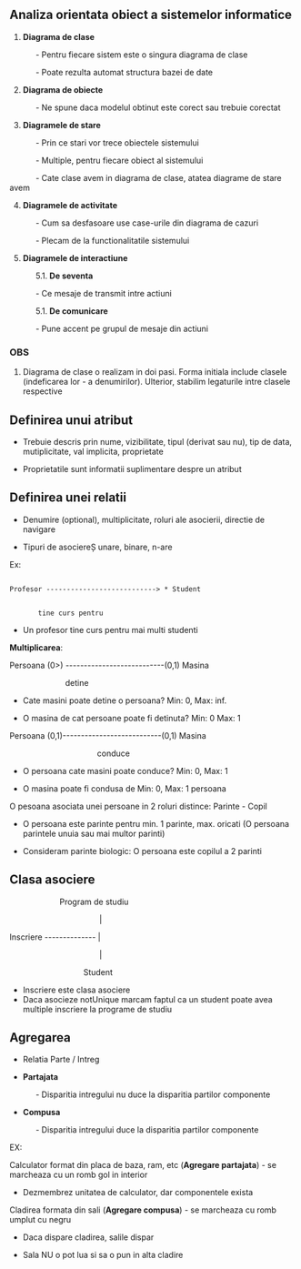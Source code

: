 ## Analiza orientata obiect a sistemelor informatice

1. **Diagrama de clase**

&emsp;&emsp;&emsp; - Pentru fiecare sistem este o singura diagrama de clase

&emsp;&emsp;&emsp; - Poate rezulta automat structura bazei de date

2. **Diagrama de obiecte**

&emsp;&emsp;&emsp; - Ne spune daca modelul obtinut este corect sau trebuie corectat

3. **Diagramele de stare**

&emsp;&emsp;&emsp; - Prin ce stari vor trece obiectele sistemului

&emsp;&emsp;&emsp; - Multiple, pentru fiecare obiect al sistemului

&emsp;&emsp;&emsp; - Cate clase avem in diagrama de clase, atatea diagrame de stare avem

4. **Diagramele de activitate**

&emsp;&emsp;&emsp; - Cum sa desfasoare use case-urile din diagrama de cazuri

&emsp;&emsp;&emsp; - Plecam de la functionalitatile sistemului

5. **Diagramele de interactiune**

&emsp;&emsp;&emsp; 5.1. **De seventa**

&emsp;&emsp;&emsp; - Ce mesaje de transmit intre actiuni

&emsp;&emsp;&emsp; 5.1. **De comunicare**

&emsp;&emsp;&emsp; - Pune accent pe grupul de mesaje din actiuni

### OBS

1. Diagrama de clase o realizam in doi pasi. Forma initiala include clasele (indeficarea lor - a denumirilor). Ulterior, stabilim legaturile intre clasele respective

## Definirea unui atribut

- Trebuie descris prin nume, vizibilitate, tipul (derivat sau nu), tip de data, mutiplicitate, val implicita, proprietate

- Proprietatile sunt informatii suplimentare despre un atribut

## Definirea unei relatii

- Denumire (optional), multiplicitate, roluri ale asocierii, directie de navigare

- Tipuri de asociereȘ unare, binare, n-are

Ex:

<code>
Profesor ---------------------------> * Student

&emsp;&emsp;&emsp;&emsp;&emsp;&emsp;&emsp;tine curs pentru &emsp;&emsp;&emsp;&emsp;&emsp;&emsp;&emsp;&emsp;&emsp;&emsp;&emsp;
</code>
- Un profesor tine curs pentru mai multi studenti

**Multiplicarea**: 


Persoana (0>) ---------------------------(0,1) Masina

&emsp;&emsp;&emsp;&emsp;&emsp;&emsp;&emsp;detine

- Cate masini poate detine o persoana? Min: 0, Max: inf.

- O masina de cat persoane poate fi detinuta? Min: 0 Max: 1 

Persoana (0,1)---------------------------(0,1) Masina

&emsp;&emsp;&emsp;&emsp;&emsp;&emsp;&emsp;&emsp;&emsp;&emsp;&emsp;conduce

- O persoana cate masini poate conduce? Min: 0, Max: 1

- O masina poate fi condusa de Min: 0, Max: 1 persoana

O pesoana asociata unei persoane in 2 roluri distince: Parinte - Copil

- O persoana este parinte pentru min. 1 parinte, max. oricati (O persoana parintele unuia sau mai multor parinti)

- Consideram parinte biologic: O persoana este copilul a 2 parinti

## Clasa asociere


&emsp;&emsp;&emsp;&emsp;&emsp;&emsp; Program de studiu

&emsp;&emsp;&emsp;&emsp;&emsp;&emsp;&emsp;&emsp;&emsp;&emsp;&emsp; |

Inscriere -------------- |

&emsp;&emsp;&emsp;&emsp;&emsp;&emsp;&emsp;&emsp;&emsp;&emsp;&emsp; |

&emsp;&emsp;&emsp;&emsp;&emsp;&emsp;&emsp;&emsp;&emsp; Student

- Inscriere este clasa asociere
- Daca asocieze notUnique marcam faptul ca un student poate avea multiple inscriere la programe de studiu

## Agregarea

- Relatia Parte / Intreg

- **Partajata**

&emsp;&emsp;&emsp; - Disparitia intregului nu duce la disparitia partilor componente

- **Compusa**

&emsp;&emsp;&emsp; - Disparitia intregului duce la disparitia partilor componente

EX: 

Calculator format din placa de baza, ram, etc (**Agregare partajata**) - se marcheaza cu un romb gol in interior

- Dezmembrez unitatea de calculator, dar componentele exista

Cladirea formata din sali (**Agregare compusa**) - se marcheaza cu romb umplut cu negru

- Daca dispare cladirea, salile dispar

- Sala NU o pot lua si sa o pun in alta cladire